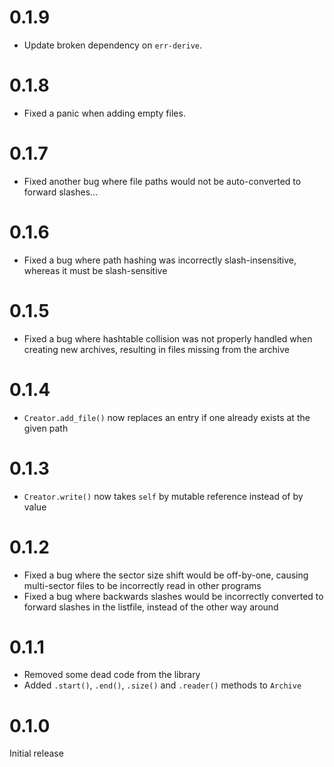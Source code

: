 # 0.1.9

* Update broken dependency on `err-derive`.

# 0.1.8

* Fixed a panic when adding empty files.

# 0.1.7

* Fixed another bug where file paths would not be auto-converted to forward slashes...

# 0.1.6

* Fixed a bug where path hashing was incorrectly slash-insensitive, whereas it must be slash-sensitive

# 0.1.5

* Fixed a bug where hashtable collision was not properly handled when creating new archives, resulting in files missing from the archive

# 0.1.4

* `Creator.add_file()` now replaces an entry if one already exists at the given path

# 0.1.3

* `Creator.write()` now takes `self` by mutable reference instead of by value

# 0.1.2

* Fixed a bug where the sector size shift would be off-by-one, causing multi-sector files to be incorrectly read in other programs
* Fixed a bug where backwards slashes would be incorrectly converted to forward slashes in the listfile, instead of the other way around

# 0.1.1

* Removed some dead code from the library
* Added `.start()`, `.end()`, `.size()` and `.reader()` methods to `Archive` 

# 0.1.0

Initial release